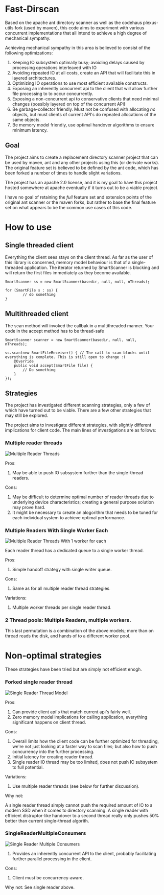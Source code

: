 Fast-Dirscan
===========

Based on the apache ant directory scanner as well as the codehaus plexus-utils fork (used
by maven), this code aims to experiment with various concurrent implementations that all intend
to achieve a high degree of mechanical sympathy.

Achieving mechanical sympathy in this area is believed to consist of the following optimizations:

1. Keeping IO subsystem optimally busy; avoiding delays caused by processing
   operations interleaved with IO
2. Avoiding repeated IO at all costs, create an API that will facilitate this in layered architectures.
3. Optimizing IO operations to use most efficient available constructs.
4. Exposing an inherently concurrent api to the client that will allow further
   file processing to to occur concurrently.
5. Exposing a non-concurrent api to conservative clients that need minimal changes (possibly layered on
   top of the concurrent API)
6. Be garbage-collector friendly. Must not be confused with allocating *no* objects,
   but must clients of current API's do repeated allocations of the same objects.
7. Be memory model friendly, use optimal handover algorithms to ensure minimum latency.

Goal
-------

The project aims to create a replacement directory scanner project that can be used by
maven, ant and any other projects using this (or derivate works). The original feature
set is believed to be defined by the ant code, which has been forked a number of times
to handle slight variations.

The project has an apache 2.0 license, and it is my goal to have this project hosted somewhere
at apache eventually if it turns out to be a viable project.

I have no goal of retaining the *full* feature set and extension points of the original ant scanner
or the maven forks, but rather to base the final feature set on what appears to be the common use cases
of this code.

How to use
==========

Single threaded client
-----------------------

Everything the client sees stays on the client thread. As far as the user of this library is concerned,
memory model behaviour is that of a single-threaded application. The iterator returned by SmartScanner is blocking
and will return the first files immediately as they become available.

    SmartScanner ss = new SmartScanner(basedir, null, null, nThreads);

    for (SmartFile s : ss) {
    		// do something
    }


Multithreaded client
--------------------
The scan method will invoked the callbak in a multithreaded manner. Your code in the accept method
has to be thread-safe

    SmartScanner scanner = new SmartScanner(basedir, null, null, nThreads);

    ss.scan(new SmartFileReceiver() { // The call to scan blocks until everything is complete. This is still open to change :)
        @Override
        public void accept(SmartFile file) {
            // Do something
        }
    });




Strategies
-------

The project has investigated different scanning strategies, only a few of which have turned out
to be viable. There are a few other strategies that may still be explored.


The project aims to investigate different strategies, with slightly different implications for client code. The main lines of investigations are as follows:

### Multiple reader threads

![Multiple Reader Threads](images/MultipleReaderThreads.png)

Pros:
1. May be able to push IO subsystem further than the single-thread readers.

Cons:
1. May be difficult to determine optimal number of reader threads due to underlying device
  characteristics; creating a general purpose solution may prove hard.
2. It might be necessary to create an alogorithm that needs to be tuned for each individual
   system to achieve optimal performance.

### Multiple Readers With Single Worker Each

![Multiple Reader Threads With 1 worker for each](images/MultipleReadersWithSingleWorkerEach.png)

Each reader thread has a dedicated queue to a single worker thread.

Pros:

1. Simple handoff strategy with single writer queue.

Cons:

1. Same as for all multiple reader thread strategies.

Variations:

1. Multiple worker threads per single reader thread.

### 2 Thread pools: Multiple Readers, multiple workers.

This last permutation is a combination of the above models; more than on thread reads the disk, and hands
of to a different worker pool.

Non-optimal strategies
=====================
These strategies have been tried but are simply not efficient enogh.

### Forked single reader thread

![Single Reader Thread Model](images/2Threads.png)

Pros:

1. Can provide client api's that match current api's fairly well.
2. Zero memory model implications for calling application, everything significant happens
   on client thread.

Cons:

1. Overall limits how the client code can be further optimized for threading, we're not just looking
   at a faster way to scan files; but also how to push concurrency into the further processing.
2. Initial latency for creating reader thread.
3. Single reader IO thread may be too limited, does not push IO subsystem to full potential.

Variations:

1. Use multiple reader threads (see below for further discussion).

Why not:

A single reader thread simply cannot push the required amount of IO to a modern SSD
when it comes to directory scanning. A single reader with efficient distruptor-like handover
to a second thread really only pushes 50% better than current single-thread algorith.

### SingleReaderMultipleConsumers

![Single Reader Multiple Consumers](images/SingleReaderMultipleConsumers.png)


1. Provides an inherently concurrent API to the client, probably facilitating further
   parallel processing in the client.

Cons:

1. Client must be concurrency-aware.

Why not: See single reader above.
